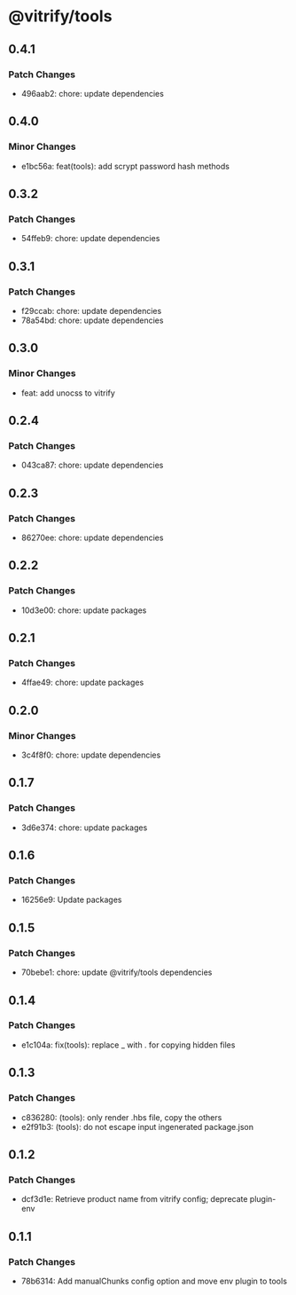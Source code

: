 # @vitrify/tools

## 0.4.1

### Patch Changes

- 496aab2: chore: update dependencies

## 0.4.0

### Minor Changes

- e1bc56a: feat(tools): add scrypt password hash methods

## 0.3.2

### Patch Changes

- 54ffeb9: chore: update dependencies

## 0.3.1

### Patch Changes

- f29ccab: chore: update dependencies
- 78a54bd: chore: update dependencies

## 0.3.0

### Minor Changes

- feat: add unocss to vitrify

## 0.2.4

### Patch Changes

- 043ca87: chore: update dependencies

## 0.2.3

### Patch Changes

- 86270ee: chore: update dependencies

## 0.2.2

### Patch Changes

- 10d3e00: chore: update packages

## 0.2.1

### Patch Changes

- 4ffae49: chore: update packages

## 0.2.0

### Minor Changes

- 3c4f8f0: chore: update dependencies

## 0.1.7

### Patch Changes

- 3d6e374: chore: update packages

## 0.1.6

### Patch Changes

- 16256e9: Update packages

## 0.1.5

### Patch Changes

- 70bebe1: chore: update @vitrify/tools dependencies

## 0.1.4

### Patch Changes

- e1c104a: fix(tools): replace \_ with . for copying hidden files

## 0.1.3

### Patch Changes

- c836280: (tools): only render .hbs file, copy the others
- e2f91b3: (tools): do not escape input ingenerated package.json

## 0.1.2

### Patch Changes

- dcf3d1e: Retrieve product name from vitrify config; deprecate plugin-env

## 0.1.1

### Patch Changes

- 78b6314: Add manualChunks config option and move env plugin to tools
